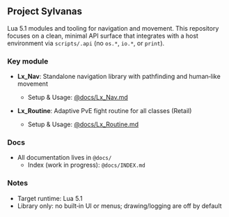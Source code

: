 ## Project Sylvanas

Lua 5.1 modules and tooling for navigation and movement. This repository focuses on a clean, minimal API surface that integrates with a host environment via `scripts/.api` (no `os.*`, `io.*`, or `print`).

### Key module
- **Lx_Nav**: Standalone navigation library with pathfinding and human‑like movement
  - Setup & Usage: [@docs/Lx_Nav.md](@docs/Lx_Nav.md)

- **Lx_Routine**: Adaptive PvE fight routine for all classes (Retail)
  - Setup & Usage: [@docs/Lx_Routine.md](@docs/Lx_Routine.md)

### Docs
- All documentation lives in `@docs/`
  - Index (work in progress): `@docs/INDEX.md`

### Notes
- Target runtime: Lua 5.1
- Library only: no built‑in UI or menus; drawing/logging are off by default
